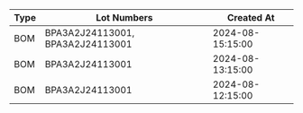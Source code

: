 
| Type | Lot Numbers                        | Created At           |
| ---- | ---------------------------------- | -------------------- |
| BOM  | BPA3A2J24113001, BPA3A2J24113001 | 2024-08-15:15:00 |
| BOM  | BPA3A2J24113001                    | 2024-08-13:15:00 |
| BOM  | BPA3A2J24113001                    | 2024-08-12:15:00 |
